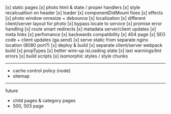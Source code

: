 [x] static pages
[x] photo html & state / proper handlers
[x] style recalcualtion on header
[x] loader
[x] componentDidMount fixes
[x] effects
[x] photo window onresize + debounce
[x] localization
[x] different client/server layout for photo
[x] bypass locale to service
[x] promise error handling
[x] route smart redirects
[x] metadata server/client updates
[x] meta links
[x] perfomance
[x] backwards compatibility
[x] 404 page
[x] SEO code + client updates (ga.send)
[x] serve static from separate nginx location (8080 port?)
[x] deploy & build
[x] separate client/server webpack build
[x] propTypes
[x] better wire-up isLoading state
[x] last warnings/lint errors
[x] build scripts
[x] isomorphic styles / style chunks

-----------------------------

- cache control policy (node)
- sitemap

-----------------------------
future
- child pages & category pages
- 500, 503 page
